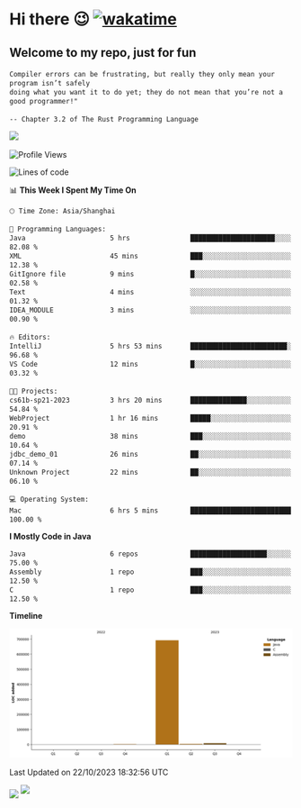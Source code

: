 # Hi there 😉 [![wakatime](https://wakatime.com/badge/user/b06f1799-d59e-4d93-be43-644d6ec7f0fc.svg)](https://wakatime.com/@b06f1799-d59e-4d93-be43-644d6ec7f0fc)
## Welcome to my repo, just for fun
```
Compiler errors can be frustrating, but really they only mean your program isn’t safely 
doing what you want it to do yet; they do not mean that you’re not a good programmer!"
    
-- Chapter 3.2 of The Rust Programming Language 
```

![](https://github-readme-stats.vercel.app/api/wakatime?username=蓝海&api_domain=wakapi.dev&bg_color=1A202C&title_color=2F855A&icon_color=2F855A&text_color=ffffff&custom_title=Wakapi%20Week%20Stats&layout=compact)
<!--START_SECTION:waka-->
![Profile Views](http://img.shields.io/badge/Profile%20Views-0-blue)

![Lines of code](https://img.shields.io/badge/From%20Hello%20World%20I%27ve%20Written-705.2%20thousand%20lines%20of%20code-blue)

📊 **This Week I Spent My Time On** 

```text
🕑︎ Time Zone: Asia/Shanghai

💬 Programming Languages: 
Java                     5 hrs               █████████████████████░░░░   82.08 % 
XML                      45 mins             ███░░░░░░░░░░░░░░░░░░░░░░   12.38 % 
GitIgnore file           9 mins              █░░░░░░░░░░░░░░░░░░░░░░░░   02.58 % 
Text                     4 mins              ░░░░░░░░░░░░░░░░░░░░░░░░░   01.32 % 
IDEA_MODULE              3 mins              ░░░░░░░░░░░░░░░░░░░░░░░░░   00.90 % 

🔥 Editors: 
IntelliJ                 5 hrs 53 mins       ████████████████████████░   96.68 % 
VS Code                  12 mins             █░░░░░░░░░░░░░░░░░░░░░░░░   03.32 % 

🐱‍💻 Projects: 
cs61b-sp21-2023          3 hrs 20 mins       ██████████████░░░░░░░░░░░   54.84 % 
WebProject               1 hr 16 mins        █████░░░░░░░░░░░░░░░░░░░░   20.91 % 
demo                     38 mins             ███░░░░░░░░░░░░░░░░░░░░░░   10.64 % 
jdbc_demo_01             26 mins             ██░░░░░░░░░░░░░░░░░░░░░░░   07.14 % 
Unknown Project          22 mins             ██░░░░░░░░░░░░░░░░░░░░░░░   06.10 % 

💻 Operating System: 
Mac                      6 hrs 5 mins        █████████████████████████   100.00 % 
```

**I Mostly Code in Java** 

```text
Java                     6 repos             ███████████████████░░░░░░   75.00 % 
Assembly                 1 repo              ███░░░░░░░░░░░░░░░░░░░░░░   12.50 % 
C                        1 repo              ███░░░░░░░░░░░░░░░░░░░░░░   12.50 % 
```



**Timeline**

![Lines of Code chart](https://raw.githubusercontent.com/EnzoGuang/EnzoGuang/master/assets/bar_graph.png)


 Last Updated on 22/10/2023 18:32:56 UTC
<!--END_SECTION:waka--><img align="middle" src="https://github-readme-stats.vercel.app/api?username=EnzoGuang">
<img aligh="center" src="https://github-readme-stats.vercel.app/api/top-langs/?username=EnzoGuang&layout=compact">

